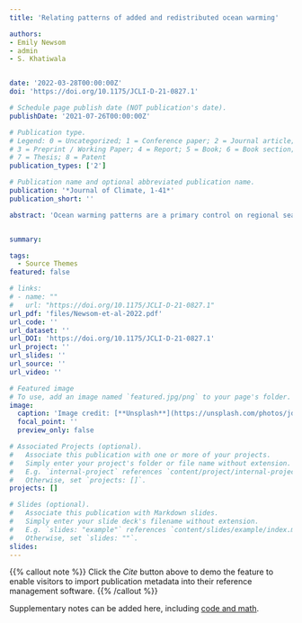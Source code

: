 ```yaml
---
title: 'Relating patterns of added and redistributed ocean warming'

authors:
- Emily Newsom 
- admin 
- S. Khatiwala


date: '2022-03-28T00:00:00Z'
doi: 'https://doi.org/10.1175/JCLI-D-21-0827.1'

# Schedule page publish date (NOT publication's date).
publishDate: '2021-07-26T00:00:00Z'

# Publication type.
# Legend: 0 = Uncategorized; 1 = Conference paper; 2 = Journal article;
# 3 = Preprint / Working Paper; 4 = Report; 5 = Book; 6 = Book section;
# 7 = Thesis; 8 = Patent
publication_types: ['2']

# Publication name and optional abbreviated publication name.
publication: '*Journal of Climate, 1-41*'
publication_short: ''

abstract: 'Ocean warming patterns are a primary control on regional sea level rise and transient climate sensitivity. However, controls on these patterns in both observations and models are not fully understood, complicated as they are by their dual dependence on the “addition” of heat to the ocean’s interior along background ventilation pathways and on the “redistribution” of heat between regions by changing ocean dynamics. While many previous studies attribute heat redistribution to changes in high-latitude processes, here we propose that substantial heat redistribution is explained by the large-scale adjustment of the geostrophic flow to warming within the pycnocline. We explore this hypothesis in the University of Victoria Earth System Model, estimating added heat using the the Transport Matrix Method. We find that throughout the mid-latitudes, subtropics and tropics, patterns of added and redistributed heat in the model are strongly anti-correlated (R ≈ −0.75). We argue this occurs because changes in the ocean currents, acting across pre-existing temperature gradients, redistribute heat away from regions of strong passive heat convergence. Over broad scales, this advective response can be estimated from changes in upper ocean density alone using the thermal wind relation and is linked to an adjustment of the subtropical pycnocline. These results highlight a previously unappreciated relationship between added and redistributed heat and emphasize the role that subtropical and mid-latitude dynamics play in setting patterns of ocean heat storage.'


summary: 

tags:
  - Source Themes
featured: false

# links:
# - name: ""
#   url: "https://doi.org/10.1175/JCLI-D-21-0827.1"
url_pdf: 'files/Newsom-et-al-2022.pdf'
url_code: ''
url_dataset: ''
url_DOI: 'https://doi.org/10.1175/JCLI-D-21-0827.1'
url_project: ''
url_slides: ''
url_source: ''
url_video: ''

# Featured image
# To use, add an image named `featured.jpg/png` to your page's folder.
image:
  caption: 'Image credit: [**Unsplash**](https://unsplash.com/photos/jdD8gXaTZsc)'
  focal_point: ''
  preview_only: false

# Associated Projects (optional).
#   Associate this publication with one or more of your projects.
#   Simply enter your project's folder or file name without extension.
#   E.g. `internal-project` references `content/project/internal-project/index.md`.
#   Otherwise, set `projects: []`.
projects: []

# Slides (optional).
#   Associate this publication with Markdown slides.
#   Simply enter your slide deck's filename without extension.
#   E.g. `slides: "example"` references `content/slides/example/index.md`.
#   Otherwise, set `slides: ""`.
slides:
---
```


{{% callout note %}}
Click the _Cite_ button above to demo the feature to enable visitors to import publication metadata into their reference management software.
{{% /callout %}}

Supplementary notes can be added here, including [code and math](https://wowchemy.com/docs/content/writing-markdown-latex/).
